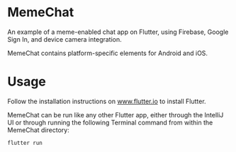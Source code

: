 # MemeChat
An example of a meme-enabled chat app on Flutter, using Firebase, Google Sign In, and device camera integration. 

MemeChat contains platform-specific elements for Android and iOS.

# Usage
Follow the installation instructions on www.flutter.io to install Flutter. 

MemeChat can be run like any other Flutter app, either through the IntelliJ UI or through running the following Terminal command from within the MemeChat directory:

```
flutter run
```